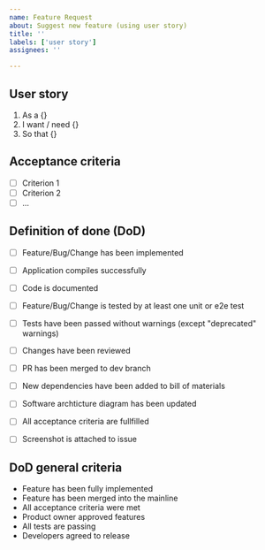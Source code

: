 ```yaml
---
name: Feature Request
about: Suggest new feature (using user story)
title: ''
labels: ['user story']
assignees: ''

---
```


## User story
1. As a {}
2. I want / need {}
3. So that {}

## Acceptance criteria
- [ ]  Criterion 1
- [ ]  Criterion 2
- [ ]  ...

## Definition of done (DoD)
- [ ]  Feature/Bug/Change has been implemented
- [ ]  Application compiles successfully
- [ ]  Code is documented

- [ ]  Feature/Bug/Change is tested by at least one unit or e2e test
- [ ]  Tests have been passed without warnings (except "deprecated" warnings)

- [ ]  Changes have been reviewed
- [ ]  PR has been merged to dev branch

- [ ]  New dependencies have been added to bill of materials
- [ ]  Software archticture diagram has been updated
- [ ]  All acceptance criteria are fullfilled
- [ ]  Screenshot is attached to issue

## DoD general criteria
* Feature has been fully implemented
* Feature has been merged into the mainline
* All acceptance criteria were met
* Product owner approved features
* All tests are passing
* Developers agreed to release
